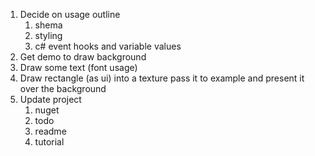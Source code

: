 1. Decide on usage outline
    1. shema
    2. styling
    3. c# event hooks and variable values
1. Get demo to draw background
1. Draw some text (font usage)
1. Draw rectangle (as ui) into a texture pass it to example and present it over the background
1. Update project
    1. nuget
    1. todo
    1. readme
    1. tutorial